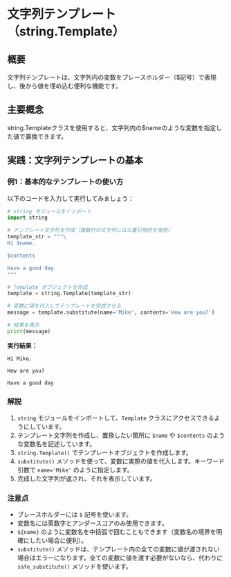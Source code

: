 # 文字列テンプレート（string.Template）

## 概要
文字列テンプレートは、文字列内の変数をプレースホルダー（$記号）で表現し、後から値を埋め込む便利な機能です。

## 主要概念
string.Templateクラスを使用すると、文字列内の$nameのような変数を指定した値で置換できます。

## 実践：文字列テンプレートの基本

### 例1：基本的なテンプレートの使い方

以下のコードを入力して実行してみましょう：

```python
# string モジュールをインポート
import string

# テンプレート文字列を作成（複数行の文字列には三重引用符を使用）
template_str = """\
Hi $name.

$contents

Have a good day
"""

# Template オブジェクトを作成
template = string.Template(template_str)

# 変数に値を代入してテンプレートを完成させる
message = template.substitute(name='Mike', contents='How are you?')

# 結果を表示
print(message)
```

**実行結果：**
```
Hi Mike.

How are you?

Have a good day
```

### 解説
1. `string` モジュールをインポートして、`Template` クラスにアクセスできるようにしています。
2. テンプレート文字列を作成し、置換したい箇所に `$name` や `$contents` のような変数名を記述しています。
3. `string.Template()` でテンプレートオブジェクトを作成します。
4. `substitute()` メソッドを使って、変数に実際の値を代入します。キーワード引数で `name='Mike'` のように指定します。
5. 完成した文字列が返され、それを表示しています。

### 注意点
- プレースホルダーには `$` 記号を使います。
- 変数名には英数字とアンダースコアのみ使用できます。
- `${name}` のように変数名を中括弧で囲むこともできます（変数名の境界を明確にしたい場合に便利）。
- `substitute()` メソッドは、テンプレート内の全ての変数に値が渡されない場合はエラーになります。全ての変数に値を渡す必要がないなら、代わりに `safe_substitute()` メソッドを使います。
